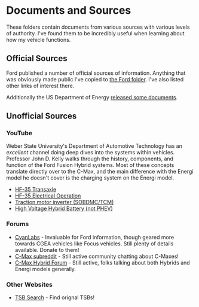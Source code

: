 # Documents and Sources

These folders contain documents from various sources with various levels of authority. I've found them to be incredibly useful when learning about how my vehicle functions.

## Official Sources

Ford published a number of official sources of information. Anything that was obviously made public I've copied to [the Ford folder](/docs//ford/README.md). I've also listed other links of interest there.

Additionally the US Department of Energy [released some documents](/docs//us_doe/README.md).

## Unofficial Sources

### YouTube

Weber State University's Department of Automotive Technology has an _excellent_ channel doing deep dives into the systems within vehicles. Professor John D. Kelly walks through the history, components, and function of the Ford Fusion Hybrid systems. Most of these concepts translate directly over to the C-Max, and the main difference with the Energi model he doesn't cover is the charging system on the Energi model.

* [HF-35 Transaxle](https://www.youtube.com/watch?v=hHU5xFOBcsU&t=1423s)
* [HF-35 Electrical Operation](https://www.youtube.com/watch?v=MZf_BUuW5Qg)
* [Traction motor inverter (SOBDMC/TCM)](https://www.youtube.com/watch?v=UddAfkFfXuU)
* [High Voltage Hybrid Battery (not PHEV)](https://www.youtube.com/watch?v=kmDpNr1PdMk)

### Forums

* [CyanLabs](https://cyanlabs.net/) - Invaluable for Ford information, though geared more towards CGEA vehicles like Focus vehicles. Still plenty of details available. Donate to them!
* [C-Max subreddit](https://www.reddit.com/r/cmaxhybrid) - Still active community chatting about C-Maxes!
* [C-Max Hybrid Forum](https://fordcmaxhybridforum.com/) - Still active, folks talking about both Hybrids and Energi models generally.

### Other Websites

* [TSB Search](https://www.tsbsearch.com/Ford) - Find orignal TSBs!
